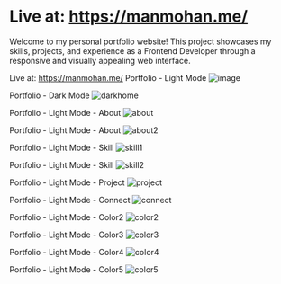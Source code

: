 # Live at: https://manmohan.me/
Welcome to my personal portfolio website! This project showcases my skills, projects, and experience as a Frontend Developer through a responsive and visually appealing web interface.

Live at: https://manmohan.me/
 Portfolio - Light Mode
![image](https://github.com/ManMohanSingh031/host.github.io/assets/98742502/eb396cd3-a002-4e08-ab9f-6c20da99306e)

 Portfolio - Dark Mode
![darkhome](https://github.com/ManMohanSingh031/host.github.io/assets/98742502/9bc7116f-1325-4773-8615-a60c886dec82)

Portfolio - Light Mode - About
![about](https://github.com/ManMohanSingh031/host.github.io/assets/98742502/143d8bd9-2a62-4d7f-8e43-559c888ea94c)

Portfolio - Light Mode - About
![about2](https://github.com/ManMohanSingh031/host.github.io/assets/98742502/499c29b1-bce7-4231-b82a-0d0714f8deb9)

Portfolio - Light Mode - Skill
![skill1](https://github.com/ManMohanSingh031/host.github.io/assets/98742502/ca46e58b-9439-4332-8c18-45ad73b14faa)

Portfolio - Light Mode - Skill
![skill2](https://github.com/ManMohanSingh031/host.github.io/assets/98742502/a11b5779-576b-48fa-afa8-93fd06e7eced)

Portfolio - Light Mode - Project
![project](https://github.com/ManMohanSingh031/host.github.io/assets/98742502/8b24395c-c690-475c-987e-02a7a9dc78cd)

Portfolio - Light Mode - Connect
![connect](https://github.com/ManMohanSingh031/host.github.io/assets/98742502/c7e6ce30-828b-4c15-9989-b619084cf375)

Portfolio - Light Mode - Color2
![color2](https://github.com/ManMohanSingh031/host.github.io/assets/98742502/8e441505-50d8-4a2a-b851-ff14efac1554)

Portfolio - Light Mode - Color3
![color3](https://github.com/ManMohanSingh031/host.github.io/assets/98742502/9ec0a52a-078e-4a63-90be-994dfedc42d5)

Portfolio - Light Mode - Color4
![color4](https://github.com/ManMohanSingh031/host.github.io/assets/98742502/753d02d3-fdd8-4555-81ba-8502c8fd88b0)

Portfolio - Light Mode - Color5
![color5](https://github.com/ManMohanSingh031/host.github.io/assets/98742502/cc596e44-5aa3-47e3-a14e-4c889b29357f)

